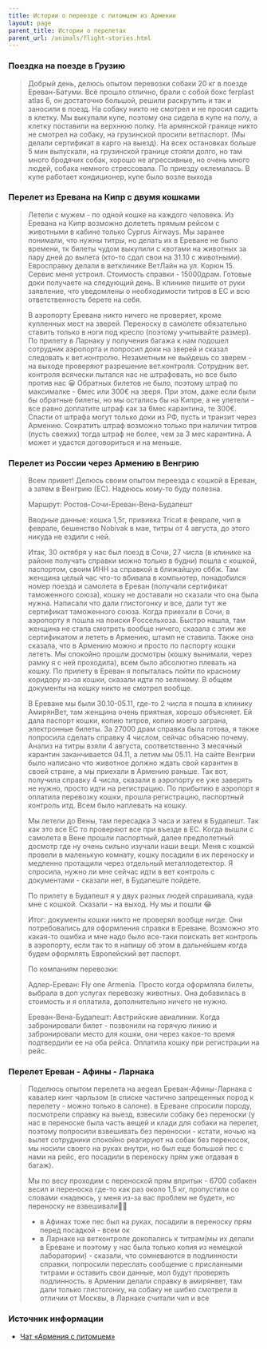 ```yaml
---
title: Истории о переезде с питомцем из Армении
layout: page
parent_title: Истории о перелетах
parent_url: /animals/flight-stories.html
---
```


### Поездка на поезде в Грузию

> Добрый день, делюсь опытом перевозки собаки 20 кг в поезде Ереван-Батуми. Всё прошло отлично, брали с собой бокс
> ferplast atlas 6, он достаточно большой, решили раскрутить и так и заносили в поезд. На собаку никто не смотрел и не
> просил садить в клетку. Мы выкупали купе, поэтому она сидела в купе на полу, а клетку поставили на верхнюю полку.
> На армянской границе никто не смотрел на собаку, на грузинской просили ветпаспорт. (Мы делали сертификат в карго на выезд).
> На всех остановках больше 5 мин выпускали, на грузинской границе стояли долго, но там много бродячих собак, хорошо
> не агрессивные, но очень много людей, собака немного стрессовала. По приезду оклемалась. В купе работает кондиционер,
> купе было возле выхода

### Перелет из Еревана на Кипр с двумя кошками

> Летели с мужем - по одной кошке на каждого человека.
> Из Еревана на Кипр возможно долететь прямым рейсом с животными в кабине только Cyprus Airways.
> Мы заранее понимали, что нужны титры, но делать их в Ереване не было времени, тк билеты чудом выкупили с квотами на животных за пару дней до вылета (кто-то сдал свои на 31.10 с животными).
> Евросправку делали в ветклинике ВетЛайн на ул. Корюн 15. Сервис меня устроил.
> Стоимость справки - 15000драм.
> Готовые доки получаете на следующий день. В клинике пишите от руки заявление, что уведомлены о необходимости титров в ЕС и всю ответственность берете на себя.
> 
> В аэропорту Еревана никто ничего не проверяет, кроме купленных мест на зверей.
> Переноску в самолете обязательно ставить только в ноги под кресло (поэтому учитывайте размер).
> По прилету в Ларнаку у получения багажа к нам подошел сотрудник аэропорта и попросил доки на зверей и сказал следовать к вет.контролю.
> Незаметным не выйдешь со зверем - на выходе проверяют разрешение вет.контроля.
> Сотрудник вет. контроля всячески пытался нас не штрафовать, но все было против нас 😀
> Обратных билетов не было, поэтому штраф по максималке - 6мес или 300€ на зверя.
> При этом, даже если были бы обратные билеты, но мы остались бы на Кипре, а не улетели - все равно доплатите штраф как за 6мес карантина, те 300€.
> Спасти от штрафа могут только доки из РФ, пусть и транзит через Армению.
> Сократить штраф возможно только при наличии титров (пусть свежих) тогда штраф не более, чем за 3 мес карантина.
> А может и удастся договориться и на меньше.

### Перелет из России через Армению в Венгрию

> Всем привет! Делюсь своим опытом переезда с кошкой в Ереван, а затем в Венгрию (ЕС). Надеюсь кому-то буду полезна.
> 
> Маршрут: Ростов-Сочи-Ереван-Вена-Будапешт
> 
> Вводные данные: кошка 1,5г, прививка Tricat в феврале, чип в феврале, бешенство Nobivak в мае, титры от 4 августа,
> до этого никуда не ездили с ней.
> 
> Итак, 30 октября у нас был поезд в Сочи, 27 числа (в клинике на районе получать справки можно только в будни) пошла
> с кошкой, паспортом, своим ИНН за справкой в ближайшую сббж. Там женщина целый час что-то вбивала в компьютер,
> понадобился номер поезда и самолета в Ереван (получали сертификат таможенного союза), кошку не доставали но сказали
> что она была нужна. Написали что дали глистогонку и все, дали тут же сертификат таможенного союза. Когда приехали в
> Сочи, в аэропорту я пошла на поиски Россельхоза. Быстро нашла, там женщина не стала смотреть вообще ничего, сказала
> с этим же сертификатом и лететь в Армению, штамп не ставила. Также она сказала, что в Армению можно и просто по
> паспорту кошки лететь. Мы спокойно прошли досмотры (кошку вынимали, через рамку я с ней проходила), всем было абсолютно
> плевать на кошку. По прилету в Ереван я попыталась пойти по красному коридору из-за кошки, сказали идти по зеленому.
> В общем документы на кошку никто не смотрел вообще.
>
> В Ереване мы были 30.10-05.11, где-то 2 числа я пошла в клинику АмирянВет, там женщина очень приятная, хорошо объясняет.
> Ей дала паспорт кошки, копию титров, копию моего заграна, электронные билеты. За 27000 драм справка была готова, я
> также попросила сделать справку 4 числом, сейчас объясню почему. Анализ на титры взяли 4 августа, соответственно 3
> месячный карантин заканчивается 04.11, а летим мы 05.11. На сайте Венгрии было написано что животное должно ждать
> свой карантин в своей стране, а мы приехали в Армению раньше. Так вот, получила справку 4 числа, сказали в аэропорту
> ее уже заверять не нужно, просто идти на регистрацию. По прибытию в аэропорт я оплатила перевозку кошки, прошла
> регистрацию, паспортный контроль итд. Всем было наплевать на кошку.
> 
> Мы летели до Вены, там пересадка 3 часа и затем в Будапешт. Так как это все ЕС то проверяют все при въезде в ЕС.
> Когда вышли с самолета в Вене прошли паспортный, далее предполетный досмотр где ну очень сильно изучали наши вещи.
> Меня с кошкой провели в маленькую комнату, кошку посадили в их переноску и медленно протащили через отдельный
> металлодетектор. Я спросила, нужно ли мне сейчас идти в вет контроль с документами - сказали нет, в Будапеште пойдете.
> 
> По прилету в Будапешт я у двух разных людей спрашивала, куда мне с кошкой. Сказали - на выход. Ну мы и пошли 😂
> 
> Итог: документы кошки никто не проверял вообще нигде. Они потребовались для оформления справки в Ереване. Возможно
> это какая-то ошибка и мне надо было все-таки поискать вет контроль в аэропорту, если так то я напишу об этом в
> дальнейшем когда будем оформлять Европейский вет паспорт.
> 
> По компаниям перевозки:
> 
> Адлер-Ереван: Fly one Armenia. Просто когда оформляла билеты, выбрала в доп услугах перевозку животных. Она добавилась
> в стоимость и я оплатила, дополнительно ничего не нужно.
> 
> Ереван-Вена-Будапешт: Австрийские авиалинии. Когда забронировали билет - позвонили на горячую линию и забронировали
> место для кошки, они через какое-то время подтвердили ее на оба рейса. Оплатила кошку при регистрации на рейс.

### Перелет Ереван - Афины - Ларнака

> Поделюсь опытом перелета на aegean Ереван-Афины-Ларнака с кавалер кинг чарльзом (в списке частично запрещенных
> пород к перелету - можно только в салоне). в Ереване спросили породу, посмотрели справку на выезд, взвесили собаку без
> переноски (у нас в переноске была часть вещей и клади для собаки на перелет, поэтому попросили взвешивать без
> переноски - кстати, ночью на вылет сотрудники спокойно реагируют на собак без переносок, мы носили своего на
> руках внутри, но был еще большой пес с нами на рейс, его посадили в переноску прям уже отдавая в багаж).
> 
> Мы по весу проходим с переноской прям впритык - 6700 собакен весил и переноска где-то как раз около 1,5 кг,
> пропустили со словами «надеюсь, у меня из-за вас проблем не будет», но переноску не взвешивали🤷‍♀️
>
> - в Афинах тоже пес был на руках, посадили в переноску прям перед посадкой - всем ок
> - в Ларнаке на ветконтроле докопались к титрам(мы их делали в Ереване и поэтому у нас была только копия из немецкой лаборатории) - сказали, что сомневаются в подлинности справки, попросили переслать сообщение с присланными титрами и оставить свои данные, мол будут проверять подлинность. в Армении делали справку в амирянвет, там дали только глистогонку, на собаку не шибко смотрели в отличии от Москвы, в Ларнаке считали чип и все

### Источник информации

- [Чат «Армения с питомцем»](https://t.me/armenia_pets)
